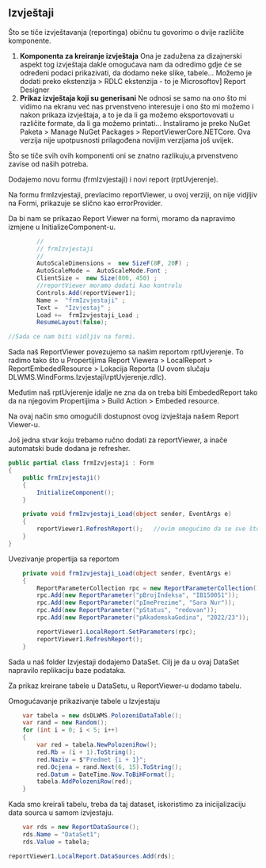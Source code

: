 ## Izvještaji

Što se tiče izvještavanja (reportinga) običnu tu govorimo o dvije različite komponente. 

1. **Komponenta za kreiranje izvještaja** 
   Ona je zadužena za dizajnerski aspekt tog izvještaja dakle omogućava nam da odredimo gdje će se određeni podaci prikazivati, da dodamo neke slike, tabele...
   Možemo je dodati preko ekstenzija > RDLC ekstenzija - to je Microsoftov] Report Designer 
2. **Prikaz izvještaja koji su generisani**
   Ne odnosi se samo na ono što mi vidimo na ekranu već nas prvenstveno interesuje i ono što mi možemo i nakon prikaza izvještaja, a to je da li ga možemo eksportovovati u različite formate, da li ga možemo printati...
   Instaliramo je preko NuGet Paketa > Manage NuGet Packages > ReportViewerCore.NETCore. Ova verzija nije upotpusnosti prilagođena novijim verzijama još uvijek. 

Što se tiče svih ovih komponenti oni se znatno razlikuju,a prvenstveno zavise od naših potreba.

Dodajemo novu formu (frmIzvjestaji) i novi report (rptUvjerenje).  

Na formu frmIzvjestaji, prevlacimo reportViewer, u ovoj verziji, on nije vidjljiv na Formi, prikazuje se slično kao errorProvider. 

Da bi nam se prikazao Report Viewer na formi, moramo da napravimo izmjene u InitializeComponent-u. 

```c#
		//
        // frmIzvjestaji
        // 
        AutoScaleDimensions =  new SizeF(8F, 20F) ;
        AutoScaleMode =  AutoScaleMode.Font ;
        ClientSize =  new Size(800, 450) ;
        //reportViewer moramo dodati kao kontrolu
        Controls.Add(reportViewer1);
        Name =  "frmIzvjestaji" ;
        Text =  "Izvjestaj" ;
        Load +=  frmIzvjestaji_Load ;
        ResumeLayout(false);

//Sada ce nam biti vidljiv na formi. 
```

Sada naš ReportViewer povezujemo sa našim reportom rptUvjerenje. To radimo tako što u Propertijima Report Viewera > LocalReport > ReportEmbededResource > Lokacija Reporta (U ovom slučaju DLWMS.WindForms.Izvjestaji\rptUvjerenje.rdlc).

Međutim naš rptUvjerenje idalje ne zna da on treba biti EmbededReport tako da na njegovim Propertijima > Build Action > Embeded resource. 

Na ovaj način smo omogućili dostupnost ovog izvještaja našem Report Viewer-u. 



Još jedna stvar koju trebamo ručno dodati za reportViewer, a inače automatski bude dodana je refresher. 

```c#
public partial class frmIzvjestaji : Form
{
    public frmIzvjestaji()
    {
        InitializeComponent();
    }

    private void frmIzvjestaji_Load(object sender, EventArgs e)
    {
        reportViewer1.RefreshReport();   //ovim omogućimo da se sve što smo dodali prikaže na formi. 
    }
}
```



Uvezivanje propertija sa reportom

```c#
    private void frmIzvjestaji_Load(object sender, EventArgs e)
    {
        ReportParameterCollection rpc = new ReportParameterCollection();
        rpc.Add(new ReportParameter("pBrojIndeksa", "IB150051"));
        rpc.Add(new ReportParameter("pImePrezime", "Sara Nur"));
        rpc.Add(new ReportParameter("pStatus", "redovan"));
        rpc.Add(new ReportParameter("pAkademskaGodina", "2022/23"));

        reportViewer1.LocalReport.SetParameters(rpc);
        reportViewer1.RefreshReport();
    }
```



Sada u naš folder Izvjestaji dodajemo DataSet. Cilj je da u ovaj DataSet napravilo replikaciju baze podataka. 

Za prikaz kreirane tabele u DataSetu, u ReportViewer-u dodamo tabelu. 

Omogućavanje prikazivanje tabele u Izvjestaju 

```c#
    var tabela = new dsDLWMS.PolozeniDataTable();
    var rand = new Random();
    for (int i = 0; i < 5; i++)
    {
        var red = tabela.NewPolozeniRow();
        red.Rb = (i + 1).ToString();
        red.Naziv = $"Predmet {i + 1}";
        red.Ocjena = rand.Next(6, 15).ToString();
        red.Datum = DateTime.Now.ToBiHFormat();
        tabela.AddPolozeniRow(red);
    }
```

Kada smo kreirali tabelu, treba da taj dataset, iskoristimo za inicijalizaciju data sourca u samom izvjestaju. 

```c#
    var rds = new ReportDataSource();
    rds.Name = "DataSet1";
    rds.Value = tabela;

reportViewer1.LocalReport.DataSources.Add(rds);
```
